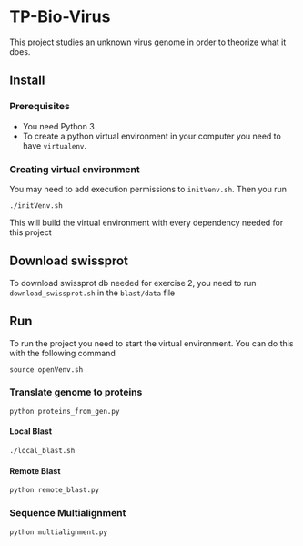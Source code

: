 # TP-Bio-Virus
This project studies an unknown virus genome in order to theorize what it does.

## Install
### Prerequisites
- You need Python 3
- To create a python virtual environment in your computer you need to have `virtualenv`.

### Creating virtual environment
You may need to add execution permissions to `initVenv.sh`. Then you run
```
./initVenv.sh
```
This will build the virtual environment with every dependency needed for this project

## Download swissprot
To download swissprot db needed for exercise 2, you need to run `download_swissprot.sh` in the `blast/data` file

## Run
To run the project you need to start the virtual environment. You can do this with the following command
```
source openVenv.sh
```

### Translate genome to proteins
```
python proteins_from_gen.py
```

#### Local Blast
```
./local_blast.sh
```

#### Remote Blast
```
python remote_blast.py
```

### Sequence Multialignment
```
python multialignment.py
```
